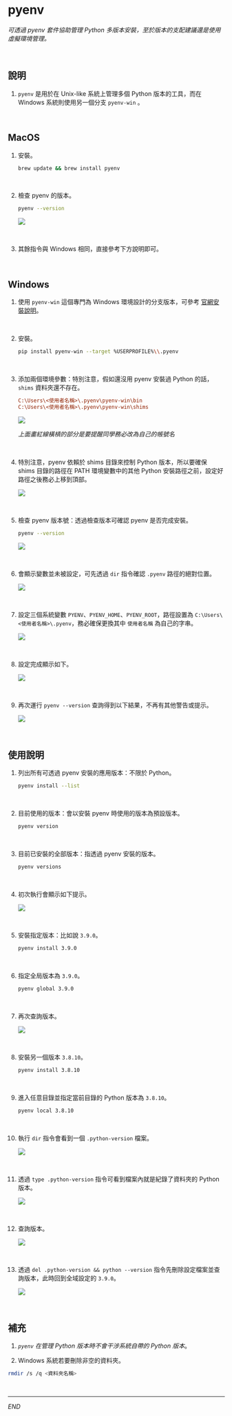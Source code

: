 # pyenv

_可透過 pyenv 套件協助管理 Python 多版本安裝，至於版本的支配建議還是使用虛擬環境管理。_

<br>

## 說明

1. `pyenv` 是用於在 Unix-like 系統上管理多個 Python 版本的工具，而在 Windows 系統則使用另一個分支 `pyenv-win` 。

<br>

##  MacOS

1. 安裝。

    ```bash
    brew update && brew install pyenv
    ```

<br>

2. 檢查 pyenv 的版本。

    ```bash
    pyenv --version
    ```

    ![](images/img_19.png)

<br>

3. 其餘指令與 Windows 相同，直接參考下方說明即可。

<br>

##  Windows

1. 使用 `pyenv-win` 這個專門為 Windows 環境設計的分支版本，可參考 [官網安裝說明](https://github.com/pyenv-win/pyenv-win/blob/master/docs/installation.md#python-pip)。

<br>

2. 安裝。

    ```bash
    pip install pyenv-win --target %USERPROFILE%\\.pyenv
    ```

<br>

3. 添加兩個環境參數：特別注意，假如還沒用 pyenv 安裝過 Python 的話， `shims` 資料夾還不存在。

    ```ini
    C:\Users\<使用者名稱>\.pyenv\pyenv-win\bin
    C:\Users\<使用者名稱>\.pyenv\pyenv-win\shims
    ```

    ![](images/img_37.png)
    
    _上面畫紅線橫槓的部分是要提醒同學務必改為自己的帳號名_

<br>

4. 特別注意，pyenv 依賴於 shims 目錄來控制 Python 版本，所以要確保 shims 目錄的路徑在 PATH 環境變數中的其他 Python 安裝路徑之前，設定好路徑之後務必上移到頂部。

    ![](images/img_47.png)

<br>

5. 檢查 pyenv 版本號：透過檢查版本可確認 pyenv 是否完成安裝。

    ```bash
    pyenv --version
    ```

    ![](images/img_18.png)

<br>

6. 會顯示變數並未被設定，可先透過 `dir` 指令確認 `.pyenv` 路徑的絕對位置。

    ![](images/img_51.png)

<br>

7. 設定三個系統變數 `PYENV`、`PYENV_HOME`、`PYENV_ROOT`，路徑設置為 `C:\Users\<使用者名稱>\.pyenv`，務必確保更換其中 `使用者名稱` 為自己的字串。

    ![](images/img_52.png)

<br>

8. 設定完成顯示如下。

    ![](images/img_53.png)

<br>

9. 再次運行 `pyenv --version` 查詢得到以下結果，不再有其他警告或提示。

    ![](images/img_54.png)

<br>

## 使用說明

1. 列出所有可透過 pyenv 安裝的應用版本：不限於 Python。

    ```bash
    pyenv install --list
    ```

<br>

2. 目前使用的版本：會以安裝 pyenv 時使用的版本為預設版本。

    ```bash
    pyenv version
    ```

<br>

3. 目前已安裝的全部版本：指透過 pyenv 安裝的版本。

    ```bash
    pyenv versions
    ```

<br>

4. 初次執行會顯示如下提示。

    ![](images/img_55.png)

<br>

5. 安裝指定版本：比如說 `3.9.0`。

    ```bash
    pyenv install 3.9.0
    ```

<br>

6. 指定全局版本為 `3.9.0`。

    ```bash
    pyenv global 3.9.0
    ```

<br>

7. 再次查詢版本。

    ![](images/img_56.png)

<br>

8. 安裝另一個版本 `3.8.10`。

    ```bash
    pyenv install 3.8.10
    ```

<br>

9. 進入任意目錄並指定當前目錄的 Python 版本為 `3.8.10`。

    ```bash
    pyenv local 3.8.10
    ```

<br>

10. 執行 `dir` 指令會看到一個 `.python-version` 檔案。

    ![](images/img_57.png)

<br>

11. 透過 `type .python-version` 指令可看到檔案內就是紀錄了資料夾的 Python 版本。

    ![](images/img_58.png)

<br>

12. 查詢版本。

    ![](images/img_59.png)

<br>

13. 透過 `del .python-version && python --version` 指令先刪除設定檔案並查詢版本，此時回到全域設定的 `3.9.0`。

    ![](images/img_60.png)

<br>

## 補充

1. _`pyenv` 在管理 Python 版本時不會干涉系統自帶的 Python 版本_。

2. Windows 系統若要刪除非空的資料夾。

```bash
rmdir /s /q <資料夾名稱>
```

<br>

---

_END_